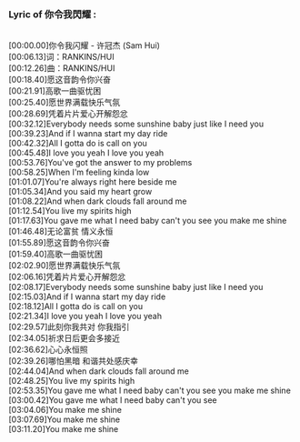<h3>Lyric of 你令我閃耀 :</h3><p><br>[00:00.00]你令我闪耀 - 许冠杰 (Sam Hui)
<br>[00:06.13]词：RANKINS/HUI
<br>[00:12.26]曲：RANKINS/HUI
<br>[00:18.40]愿这音韵令你兴奋
<br>[00:21.91]高歌一曲驱忧困
<br>[00:25.40]愿世界满载快乐气氛
<br>[00:28.69]凭着片片爱心开解怨忿
<br>[00:32.12]Everybody needs some sunshine baby just like I need you
<br>[00:39.23]And if I wanna start my day ride
<br>[00:42.32]All I gotta do is call on you
<br>[00:45.48]I love you yeah I love you yeah
<br>[00:53.76]You've got the answer to my problems
<br>[00:58.25]When I'm feeling kinda low
<br>[01:01.07]You're always right here beside me
<br>[01:05.34]And you said my heart grow
<br>[01:08.22]And when dark clouds fall around me
<br>[01:12.54]You live my spirits high
<br>[01:17.63]You gave me what I need baby can't you see you make me shine
<br>[01:46.48]无论富贫 情义永恒
<br>[01:55.89]愿这音韵令你兴奋
<br>[01:59.40]高歌一曲驱忧困
<br>[02:02.90]愿世界满载快乐气氛
<br>[02:06.16]凭着片片爱心开解怨忿
<br>[02:08.17]Everybody needs some sunshine baby just like I need you
<br>[02:15.03]And if I wanna start my day ride
<br>[02:18.12]All I gotta do is call on you
<br>[02:21.34]I love you yeah I love you yeah
<br>[02:29.57]此刻你我共对 你我指引
<br>[02:34.05]祈求日后更会多接近
<br>[02:36.62]心心永恒照
<br>[02:39.26]哪怕黑暗 和谐共处感庆幸
<br>[02:44.04]And when dark clouds fall around me
<br>[02:48.25]You live my spirits high
<br>[02:53.35]You gave me what I need baby can't you see you make me shine
<br>[03:00.42]You gave me what I need baby can't you see
<br>[03:04.06]You make me shine
<br>[03:07.69]You make me shine
<br>[03:11.20]You make me shine
</p>